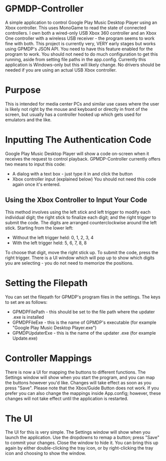 # GPMDP-Controller
A simple application to control Google Play Music Desktop Player using an Xbox controller. This uses MonoGame to read the state of connected controllers. I own both a wired-only USB Xbox 360 controller and an Xbox One controller with a wireless USB receiver - the program seems to work fine with both.
This project is currently very, VERY early stages but works using GPMDP's JSON API. You need to have this feature enabled for the program to work.
You should not need to do much configuration to get this running, aside from setting file paths in the app.config.
Currently this application is Windows-only but this will likely change.
No drivers should be needed if you are using an actual USB Xbox controller.

# Purpose
This is intended for media center PCs and similar use cases where the user is likely not right by the mouse and keyboard or directly in front of the screen, but usually has a controller hooked up which gets used for emulators and the like.

# Inputting The Authentication Code
Google Play Music Desktop Player will show a code on-screen when it receives the request to control playback. GPMDP-Controller 
currently offers two means to input this code:
- A dialog with a text box - just type it in and click the button
- Xbox controller input (explained below)
You should not need this code again once it's entered.

## Using the Xbox Controller to Input Your Code
This method involves using the left stick and left trigger to modify each individual digit; the right stick to finalize each digit; and the right trigger to submit the code.
The digits are arranged counterclockwise around the left stick. Starting from the lower left:
* Without the left trigger held: 0, 1, 2, 3, 4
* With the left trigger held:    5, 6, 7, 8, 8

To choose that digit, move the right stick up. To submit the code, press the right trigger. There is a UI window which will pop up to show which digits you are selecting - you do not need to memorize the positions.

# Setting the Filepath
You can set the filepath for GPMDP's program files in the settings. The keys to set are as follows:
* GPMDPFilePath - this should be set to the file path where the updater .exe is installed
* GPMDPFileExe - this is the name of GPMDP's executable (for example "Google Play Music Desktop Player.exe")
* GPMDPUpdaterExe - this is the name of the updater .exe (for example Update.exe)

# Controller Mappings
There is now a UI for mapping the buttons to different functions. The Settings window will show when you start the program, and you can map the buttons however you'd like. Changes will take effect as soon as you press "Save". Please note that the Xbox/Guide Button does not work. If you prefer you can also change the mappings inside App.config; however, these changes will not take effect until the application is restarted.

# The UI
The UI for this is very simple. The Settings window will show when you launch the application. Use the dropdowns to remap a button; press "Save" to commit your changes. Close the window to hide it. You can bring this up again by either double-clicking the tray icon, or by right-clicking the tray icon and choosing to show the window.
